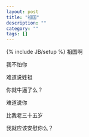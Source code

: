 ```yaml
---
layout: post
title: "祖国"
description: ""
category: ""
tags: []
---
```

{% include JB/setup %}
祖国啊­ 

我不怕你­ 

难道说姓祖­ 

你就牛逼了么？­ 

难道说你­ 

比我老三十五岁­ 

我就应该安慰你么？­